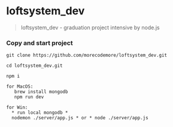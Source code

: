 # loftsystem_dev
>loftsystem_dev - graduation project intensive by node.js

### Copy and start project

```console
git clone https://github.com/morecodemore/loftsystem_dev.git

cd loftsystem_dev.git

npm i

for MacOS:
   brew install mongodb
   npm run dev

for Win:
  * run local mongodb *
  nodemon ./server/app.js * or * node ./server/app.js
```
